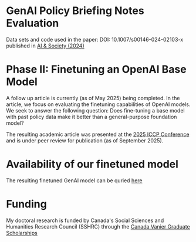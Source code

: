 # GenAI Policy Briefing Notes Evaluation
Data sets and code used in the paper: DOI: 10.1007/s00146-024-02103-x published in [AI &amp; Society (2024)](https://link.springer.com/article/10.1007/s00146-024-02103-x)

# Phase II: Finetuning an OpenAI Base Model
A follow up article is currently (as of May 2025) being completed. In the article, we focus on evaluating the finetuning capabilities of OpenAI models. We seek to answer the following question: Does fine-tuning a base model with past policy data make it better than a general-purpose foundation model?

The resulting academic article was presented at the [2025 ICCP Conference](https://www.ippapublicpolicy.org/conference/icpp7-chiang-mai-2025/21) and is under peer review for publication (as of September 2025).

# Availability of our finetuned model
The resulting finetuned GenAI model can be quried [here](http://34.118.169.86/)

# Funding
My doctoral research is funded by Canada's Social Sciences and Humanities Research Council (SSHRC) through the [Canada Vanier Graduate Scholarships]([http://34.118.169.86/](https://vanier.gc.ca/en/home-accueil.html))
